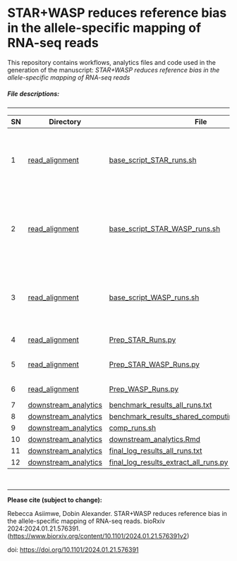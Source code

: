 # STAR+WASP reduces reference bias in the allele-specific mapping of RNA-seq reads
This repository contains workflows, analytics files and code used in the generation of the manuscript: *STAR+WASP reduces reference bias in the allele-specific mapping of RNA-seq reads*  
<!--- &nbsp; --->
##### File descriptions:
-------------------------

| **SN** |**Directory** | **File**   | **Description** |
|----------------|------------|------------|------------|
|1|[read_alignment](https://github.com/rasiimwe/STAR-WASP-reduces-reference-bias-in-the-allele-specific-mapping-of-RNA-seq-reads/tree/main/read_alignment)|[base_script_STAR_runs.sh](https://github.com/rasiimwe/STAR-WASP-reduces-reference-bias-in-the-allele-specific-mapping-of-RNA-seq-reads/blob/main/read_alignment/base_script_STAR_runs.sh)|This file examplifies how read alignments with STAR were conducted|
|2|[read_alignment](https://github.com/rasiimwe/STAR-WASP-reduces-reference-bias-in-the-allele-specific-mapping-of-RNA-seq-reads/tree/main/read_alignment)|[base_script_STAR_WASP_runs.sh](https://github.com/rasiimwe/STAR-WASP-reduces-reference-bias-in-the-allele-specific-mapping-of-RNA-seq-reads/blob/main/read_alignment/base_script_STAR_WASP_runs.sh)|This file examplifies how read alignments with STAR+WASP were conducted|
|3|[read_alignment](https://github.com/rasiimwe/STAR-WASP-reduces-reference-bias-in-the-allele-specific-mapping-of-RNA-seq-reads/tree/main/read_alignment)|[base_script_WASP_runs.sh](https://github.com/rasiimwe/STAR-WASP-reduces-reference-bias-in-the-allele-specific-mapping-of-RNA-seq-reads/blob/main/read_alignment/base_script_WASP_runs.sh)|This file examplifies how read alignments with WASP were conducted|
|4|[read_alignment](https://github.com/rasiimwe/STAR-WASP-reduces-reference-bias-in-the-allele-specific-mapping-of-RNA-seq-reads/tree/main/read_alignment)|[Prep_STAR_Runs.py](https://github.com/rasiimwe/STAR-WASP-reduces-reference-bias-in-the-allele-specific-mapping-of-RNA-seq-reads/blob/main/read_alignment/Prep_STAR_Runs.py)|STAR runs - prep file|
|5|[read_alignment](https://github.com/rasiimwe/STAR-WASP-reduces-reference-bias-in-the-allele-specific-mapping-of-RNA-seq-reads/tree/main/read_alignment)|[Prep_STAR_WASP_Runs.py](https://github.com/rasiimwe/STAR-WASP-reduces-reference-bias-in-the-allele-specific-mapping-of-RNA-seq-reads/blob/main/read_alignment/Prep_STAR_WASP_Runs.py)|STAR+WASP runs - prep file|
|6|[read_alignment](https://github.com/rasiimwe/STAR-WASP-reduces-reference-bias-in-the-allele-specific-mapping-of-RNA-seq-reads/tree/main/read_alignment)|[Prep_WASP_Runs.py](https://github.com/rasiimwe/STAR-WASP-reduces-reference-bias-in-the-allele-specific-mapping-of-RNA-seq-reads/blob/main/read_alignment/Prep_WASP_Runs.py)|WASP runs - prep file|
|7|[downstream_analytics](https://github.com/rasiimwe/STAR-WASP-reduces-reference-bias-in-the-allele-specific-mapping-of-RNA-seq-reads/tree/main/downstream_analytics)|[benchmark_results_all_runs.txt](https://github.com/rasiimwe/STAR-WASP-reduces-reference-bias-in-the-allele-specific-mapping-of-RNA-seq-reads/blob/main/downstream_analytics/benchmark_results_all_runs.txt)|This ......|
|8|[downstream_analytics](https://github.com/rasiimwe/STAR-WASP-reduces-reference-bias-in-the-allele-specific-mapping-of-RNA-seq-reads/tree/main/downstream_analytics)|[benchmark_results_shared_computing_environment.txt](https://github.com/rasiimwe/STAR-WASP-reduces-reference-bias-in-the-allele-specific-mapping-of-RNA-seq-reads/blob/main/downstream_analytics/benchmark_results_shared_computing_environment.txt)|This ......|
|9|[downstream_analytics](https://github.com/rasiimwe/STAR-WASP-reduces-reference-bias-in-the-allele-specific-mapping-of-RNA-seq-reads/tree/main/downstream_analytics)|[comp_runs.sh](https://github.com/rasiimwe/STAR-WASP-reduces-reference-bias-in-the-allele-specific-mapping-of-RNA-seq-reads/blob/main/downstream_analytics/comp_runs.sh)|This ......|
|10|[downstream_analytics](https://github.com/rasiimwe/STAR-WASP-reduces-reference-bias-in-the-allele-specific-mapping-of-RNA-seq-reads/tree/main/downstream_analytics)|[downstream_analytics.Rmd](https://github.com/rasiimwe/STAR-WASP-reduces-reference-bias-in-the-allele-specific-mapping-of-RNA-seq-reads/blob/main/downstream_analytics/downstream_analytics.Rmd)|This ......|
|11|[downstream_analytics](https://github.com/rasiimwe/STAR-WASP-reduces-reference-bias-in-the-allele-specific-mapping-of-RNA-seq-reads/tree/main/downstream_analytics)|[final_log_results_all_runs.txt](https://github.com/rasiimwe/STAR-WASP-reduces-reference-bias-in-the-allele-specific-mapping-of-RNA-seq-reads/blob/main/downstream_analytics/final_log_results_all_runs.txt)|This ......|
|12|[downstream_analytics](https://github.com/rasiimwe/STAR-WASP-reduces-reference-bias-in-the-allele-specific-mapping-of-RNA-seq-reads/tree/main/downstream_analytics)|[final_log_results_extract_all_runs.py](https://github.com/rasiimwe/STAR-WASP-reduces-reference-bias-in-the-allele-specific-mapping-of-RNA-seq-reads/blob/main/downstream_analytics/final_log_results_extract_all_runs.py)|This ......|


<!--- --->

&nbsp;
&nbsp;

-------------------------
**Please cite (subject to change):**

Rebecca Asiimwe, Dobin Alexander. STAR+WASP reduces reference bias in the allele-specific mapping of RNA-seq reads. bioRxiv 2024:2024.01.21.576391. (https://www.biorxiv.org/content/10.1101/2024.01.21.576391v2)

doi: https://doi.org/10.1101/2024.01.21.576391

